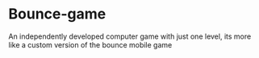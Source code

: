 # Bounce-game
An independently developed computer game with just one level, its more like a custom version of the bounce mobile game
